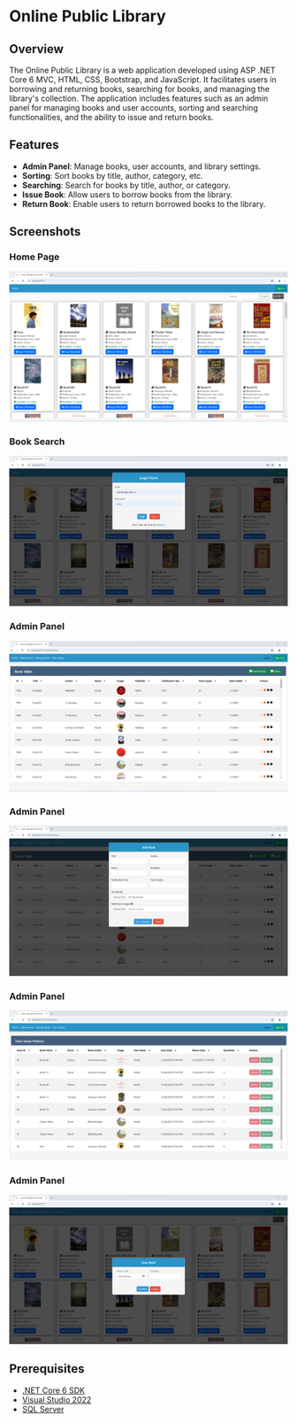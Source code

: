 # Online Public Library

## Overview
The Online Public Library is a web application developed using ASP .NET Core 6 MVC, HTML, CSS, Bootstrap, and JavaScript. It facilitates users in borrowing and returning books, searching for books, and managing the library's collection. The application includes features such as an admin panel for managing books and user accounts, sorting and searching functionalities, and the ability to issue and return books.

## Features
- **Admin Panel**: Manage books, user accounts, and library settings.
- **Sorting**: Sort books by title, author, category, etc.
- **Searching**: Search for books by title, author, or category.
- **Issue Book**: Allow users to borrow books from the library.
- **Return Book**: Enable users to return borrowed books to the library.

## Screenshots

### Home Page
![Home Page](Images/op-1.png)

### Book Search
![Book Search](Images/op-2.png)

### Admin Panel
![Admin Panel](Images/op-3.png)

### Admin Panel
![op-4](Images/op-4.png)

### Admin Panel
![op-5](Images/op-5.png)

### Admin Panel
![op-6](Images/op-6.png)


## Prerequisites
- [.NET Core 6 SDK](https://dotnet.microsoft.com/download/dotnet/6.0)
- [Visual Studio 2022](https://visualstudio.microsoft.com/vs/)
- [SQL Server](https://www.microsoft.com/en-us/sql-server/sql-server-downloads)
